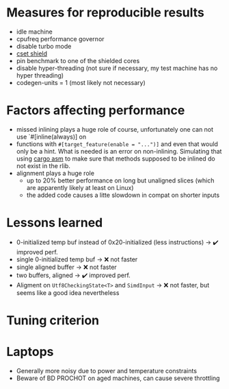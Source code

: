 # Measures for reproducible results
* idle machine
* cpufreq performance governor
* disable turbo mode
* [cset shield](https://documentation.suse.com/sle-rt/12-SP4/html/SLE-RT-all/cha-shielding-model.html)
* pin benchmark to one of the shielded cores
* disable hyper-threading (not sure if necessary, my test machine has no hyper threading)
* codegen-units = 1 (most likely not necessary)

# Factors affecting performance
* missed inlining plays a huge role of course, unfortunately one can not use `#[inline(always)] on
* functions with `#[target_feature(enable = "...")]` and even that would only be a hint. What is needed
  is an error on non-inlining. Simulating that using [cargo asm](https://github.com/gnzlbg/cargo-asm) to
  make sure that methods supposed to be inlined do not exist in the rlib.
* alignment plays a huge role
  * up to 20% better performance on long but unaligned slices (which are apparently likely at least on Linux)
  * the added code causes a litte slowdown in compat on shorter inputs

# Lessons learned
* 0-initialized temp buf instead of 0x20-initialized (less instructions) -> ✔️ improved perf.
* single 0-initialized temp buf -> ❌ not faster
* single aligned buffer -> ❌ not faster
* two buffers, aligned -> ✔️ improved perf.
* Aligment on `Utf8CheckingState<T>` and `SimdInput` -> ❌ not faster, but seems like a good idea nevertheless

# Tuning criterion

# Laptops
* Generally more noisy due to power and temperature constraints
* Beware of BD PROCHOT on aged machines, can cause severe throttling
